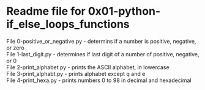 # Readme file for 0x01-python-if_else_loops_functions  

File 0-positive_or_negative.py - determins if a number is positive, negative, or zero  
File 1-last_digit.py - determines if last digit of a number of positive, negative, or 0  
File 2-print_alphabet.py - prints the ASCII alphabet, in lowercase  
File 3-print_alphabt.py - prints alphabet except q and e  
File 4-print_hexa.py - prints numbers 0 to 98 in decimal and hexadecimal
